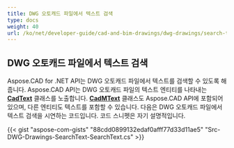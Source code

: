 ```yaml
---
title: DWG 오토캐드 파일에서 텍스트 검색
type: docs
weight: 40
url: /ko/net/developer-guide/cad-and-bim-drawings/dwg-drawings/search-text-in-dwg-autocad-file/
---
```


## **DWG 오토캐드 파일에서 텍스트 검색**
Aspose.CAD for .NET API는 DWG 오토캐드 파일에서 텍스트를 검색할 수 있도록 해줍니다. Aspose.CAD API는 DWG 오토캐드 파일의 텍스트 엔티티를 나타내는 [**CadText**](https://reference.aspose.com/cad/net/aspose.cad.fileformats.cad.cadobjects/cadtext) 클래스를 노출합니다. [**CadMText**](https://reference.aspose.com/cad/net/aspose.cad.fileformats.cad.cadobjects/cadmtext) 클래스도 Aspose.CAD API에 포함되어 있으며, 다른 엔티티도 텍스트를 포함할 수 있습니다. 다음은 DWG 오토캐드 파일에서 텍스트 검색을 시연하는 코드입니다. 코드 스니펫은 자기 설명적입니다.

{{< gist "aspose-com-gists" "88cdd0899132edaf0afff77d33d11ae5" "Src-DWG-Drawings-SearchText-SearchText.cs" >}}
